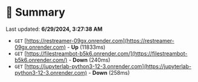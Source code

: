 # 📖 Summary
Last updated: **6/29/2024, 3:27:38 AM**

- `GET` [https://restreamer-09gx.onrender.com](https://restreamer-09gx.onrender.com) - **Up** (11833ms)
- `GET` [https://filestreambot-b5k6.onrender.com/](https://filestreambot-b5k6.onrender.com/) - **Down** (240ms)
- `GET` [https://jupyterlab-python3-12-3.onrender.com](https://jupyterlab-python3-12-3.onrender.com) - **Down** (258ms)
